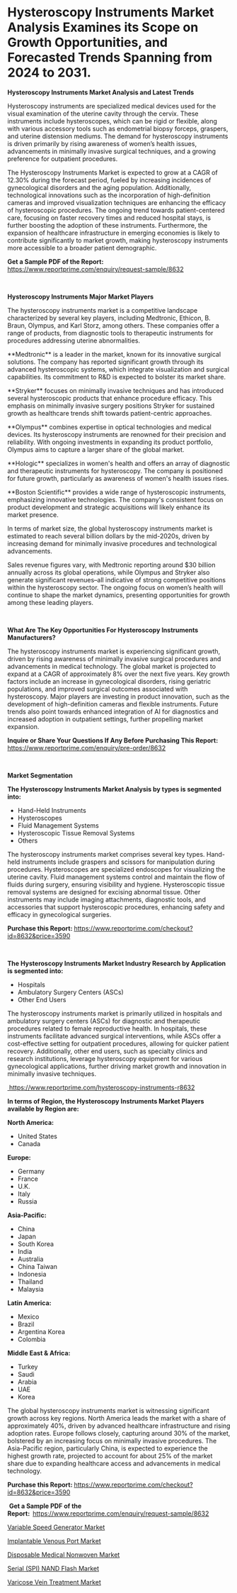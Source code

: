 <p><h1>Hysteroscopy Instruments Market Analysis Examines its Scope on Growth Opportunities, and Forecasted Trends Spanning from 2024 to 2031.</h1></p><p><strong>Hysteroscopy Instruments Market Analysis and Latest Trends</strong></p>
<p><p>Hysteroscopy instruments are specialized medical devices used for the visual examination of the uterine cavity through the cervix. These instruments include hysteroscopes, which can be rigid or flexible, along with various accessory tools such as endometrial biopsy forceps, graspers, and uterine distension mediums. The demand for hysteroscopy instruments is driven primarily by rising awareness of women’s health issues, advancements in minimally invasive surgical techniques, and a growing preference for outpatient procedures.</p><p>The Hysteroscopy Instruments Market is expected to grow at a CAGR of 12.30% during the forecast period, fueled by increasing incidences of gynecological disorders and the aging population. Additionally, technological innovations such as the incorporation of high-definition cameras and improved visualization techniques are enhancing the efficacy of hysteroscopic procedures. The ongoing trend towards patient-centered care, focusing on faster recovery times and reduced hospital stays, is further boosting the adoption of these instruments. Furthermore, the expansion of healthcare infrastructure in emerging economies is likely to contribute significantly to market growth, making hysteroscopy instruments more accessible to a broader patient demographic.</p></p>
<p><strong>Get a Sample PDF of the Report:&nbsp;</strong> <a href="https://www.reportprime.com/enquiry/request-sample/8632">https://www.reportprime.com/enquiry/request-sample/8632</a></p>
<p>&nbsp;</p>
<p><strong>Hysteroscopy Instruments Major Market Players</strong></p>
<p><p>The hysteroscopy instruments market is a competitive landscape characterized by several key players, including Medtronic, Ethicon, B. Braun, Olympus, and Karl Storz, among others. These companies offer a range of products, from diagnostic tools to therapeutic instruments for procedures addressing uterine abnormalities.</p><p>**Medtronic** is a leader in the market, known for its innovative surgical solutions. The company has reported significant growth through its advanced hysteroscopic systems, which integrate visualization and surgical capabilities. Its commitment to R&D is expected to bolster its market share.</p><p>**Stryker** focuses on minimally invasive techniques and has introduced several hysteroscopic products that enhance procedure efficacy. This emphasis on minimally invasive surgery positions Stryker for sustained growth as healthcare trends shift towards patient-centric approaches.</p><p>**Olympus** combines expertise in optical technologies and medical devices. Its hysteroscopy instruments are renowned for their precision and reliability. With ongoing investments in expanding its product portfolio, Olympus aims to capture a larger share of the global market.</p><p>**Hologic** specializes in women's health and offers an array of diagnostic and therapeutic instruments for hysteroscopy. The company is positioned for future growth, particularly as awareness of women's health issues rises.</p><p>**Boston Scientific** provides a wide range of hysteroscopic instruments, emphasizing innovative technologies. The company's consistent focus on product development and strategic acquisitions will likely enhance its market presence.</p><p>In terms of market size, the global hysteroscopy instruments market is estimated to reach several billion dollars by the mid-2020s, driven by increasing demand for minimally invasive procedures and technological advancements.</p><p>Sales revenue figures vary, with Medtronic reporting around $30 billion annually across its global operations, while Olympus and Stryker also generate significant revenues–all indicative of strong competitive positions within the hysteroscopy sector. The ongoing focus on women’s health will continue to shape the market dynamics, presenting opportunities for growth among these leading players.</p></p>
<p>&nbsp;</p>
<p><strong>What Are The Key Opportunities For Hysteroscopy Instruments Manufacturers?</strong></p>
<p><p>The hysteroscopy instruments market is experiencing significant growth, driven by rising awareness of minimally invasive surgical procedures and advancements in medical technology. The global market is projected to expand at a CAGR of approximately 8% over the next five years. Key growth factors include an increase in gynecological disorders, rising geriatric populations, and improved surgical outcomes associated with hysteroscopy. Major players are investing in product innovation, such as the development of high-definition cameras and flexible instruments. Future trends also point towards enhanced integration of AI for diagnostics and increased adoption in outpatient settings, further propelling market expansion.</p></p>
<p><strong>Inquire or Share Your Questions If Any Before Purchasing This Report:</strong> <a href="https://www.reportprime.com/enquiry/pre-order/8632">https://www.reportprime.com/enquiry/pre-order/8632</a></p>
<p>&nbsp;</p>
<p><strong>Market Segmentation</strong></p>
<p><strong>The Hysteroscopy Instruments Market Analysis by types is segmented into:</strong></p>
<p><ul><li>Hand-Held Instruments</li><li>Hysteroscopes</li><li>Fluid Management Systems</li><li>Hysteroscopic Tissue Removal Systems</li><li>Others</li></ul></p>
<p><p>The hysteroscopy instruments market comprises several key types. Hand-held instruments include graspers and scissors for manipulation during procedures. Hysteroscopes are specialized endoscopes for visualizing the uterine cavity. Fluid management systems control and maintain the flow of fluids during surgery, ensuring visibility and hygiene. Hysteroscopic tissue removal systems are designed for excising abnormal tissue. Other instruments may include imaging attachments, diagnostic tools, and accessories that support hysteroscopic procedures, enhancing safety and efficacy in gynecological surgeries.</p></p>
<p><strong>Purchase this Report:&nbsp;</strong><a href="https://www.reportprime.com/checkout?id=8632&price=3590">https://www.reportprime.com/checkout?id=8632&price=3590</a></p>
<p>&nbsp;</p>
<p><strong>The Hysteroscopy Instruments Market Industry Research by Application is segmented into:</strong></p>
<p><ul><li>Hospitals</li><li>Ambulatory Surgery Centers (ASCs)</li><li>Other End Users</li></ul></p>
<p><p>The hysteroscopy instruments market is primarily utilized in hospitals and ambulatory surgery centers (ASCs) for diagnostic and therapeutic procedures related to female reproductive health. In hospitals, these instruments facilitate advanced surgical interventions, while ASCs offer a cost-effective setting for outpatient procedures, allowing for quicker patient recovery. Additionally, other end users, such as specialty clinics and research institutions, leverage hysteroscopy equipment for various gynecological applications, further driving market growth and innovation in minimally invasive techniques.</p></p>
<p><a href="https://www.reportprime.com/hysteroscopy-instruments-r8632">&nbsp;https://www.reportprime.com/hysteroscopy-instruments-r8632</a></p>
<p><strong>In terms of Region, the Hysteroscopy Instruments Market Players available by Region are:</strong></p>
<p>
    <p> <strong> North America: </strong>
        <ul>
            <li>United States</li>
            <li>Canada</li>
        </ul>
        </p> 
    <p> <strong> Europe: </strong>
        <ul>
            <li>Germany</li>
            <li>France</li>
            <li>U.K.</li>
            <li>Italy</li>
            <li>Russia</li>
        </ul>
        </p> 
    <p> <strong> Asia-Pacific: </strong>
        <ul>
            <li>China</li>
            <li>Japan</li>
            <li>South Korea</li>
            <li>India</li>
            <li>Australia</li>
            <li>China Taiwan</li>
            <li>Indonesia</li>
            <li>Thailand</li>
            <li>Malaysia</li>
        </ul>
        </p> 
    <p> <strong> Latin America: </strong>
        <ul>
            <li>Mexico</li>
            <li>Brazil</li>
            <li>Argentina Korea</li>
            <li>Colombia</li>
        </ul>
        </p> 
    <p> <strong> Middle East & Africa: </strong>
        <ul>
            <li>Turkey</li>
            <li>Saudi</li>
            <li>Arabia</li>
            <li>UAE</li>
            <li>Korea</li>
        </ul>
    </p>
    </p>
<p><p>The global hysteroscopy instruments market is witnessing significant growth across key regions. North America leads the market with a share of approximately 40%, driven by advanced healthcare infrastructure and rising adoption rates. Europe follows closely, capturing around 30% of the market, bolstered by an increasing focus on minimally invasive procedures. The Asia-Pacific region, particularly China, is expected to experience the highest growth rate, projected to account for about 25% of the market share due to expanding healthcare access and advancements in medical technology.</p></p>
<p><strong>Purchase this Report: </strong><a href="https://www.reportprime.com/checkout?id=8632&price=3590">https://www.reportprime.com/checkout?id=8632&price=3590</a></p>
<p>&nbsp;<strong>Get a Sample PDF of the Report:&nbsp;&nbsp;</strong><a href="https://www.reportprime.com/enquiry/request-sample/8632">https://www.reportprime.com/enquiry/request-sample/8632</a></p>
<p><strong></strong></p>
<p><p><a href="https://www.linkedin.com/pulse/how-variable-speed-generator-market-evolve-growth-analysis-zpvmf?trackingId=tw9xL7hHQoWc1PDfZ4ZMIA%3D%3D">Variable Speed Generator Market</a></p><p><a href="https://github.com/gdfhhhj/Market-Research-Report-List-6/blob/main/implantable-venous-port-market.md">Implantable Venous Port Market</a></p><p><a href="https://medium.com/@danielgjoni132/the-disposable-medical-nonwoven-market-is-experiencing-higher-than-anticipated-demand-compared-f4d25fa7f7ac">Disposable Medical Nonwoven Market</a></p><p><a href="https://issuu.com/reportprime-2/docs/serial-spi-nand-flash-market-size-2_9b4e8031639a88">Serial (SPI) NAND Flash Market</a></p><p><a href="https://www.linkedin.com/pulse/unlocking-growth-potential-market-strategic-analysis-varicose-banqe?trackingId=frrstnvAQNiyA%2B1vvsGDNg%3D%3D">Varicose Vein Treatment Market</a></p></p>